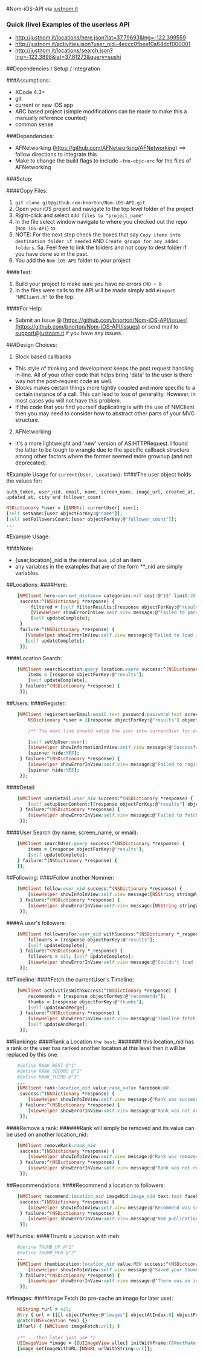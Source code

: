 #Nom-iOS-API via [justnom.it](http://justnom.it)

### Quick (live) Examples of the userless API
- http://justnom.it/locations/here.json?lat=37.79693&lng=-122.399559
- http://justnom.it/activities.json?user_nid=4eccc0fbeef0a64dcf000001
- http://justnom.it/locations/search.json?lng=-122.3898&lat=37.81273&query=sushi

##Dependencies / Setup / Integration

###Assumptions:
- XCode 4.3+
- git
- current or new iOS app
- ARC based project (simple modifications can be made to make this a manually reference counted)
- common sense

###Dependencies:
- AFNetworking (https://github.com/AFNetworking/AFNetworking) ==> follow directions to integrate this
- Make to change the build flags to include `-fno-objc-arc` for the files of AFNetworking

###Setup:

####Copy Files:
1.  `git clone git@github.com:bnorton/Nom-iOS-API.git`
2.  Open your iOS project and navigate to the top level folder of the project
3.  Right-click and select `Add files to "project_name"`
4.  In the file select window navigate to where you checked out the repo (`Nom-iOS-API`) to.
5.  NOTE: For the next step check the boxes that say `Copy items into destination folder if needed` AND `Create groups for any added folders`.
5a. Feel free to link the folders and not copy to dest folder if you have done so in the past.
6.  You add the `Nom-iOS-API` folder to your project 

####Test:
1.  Build your project to make sure you have no errors `CMD + b`
2.  In the files were calls to the API will be made simply add `#import "NMClient.h"` to the top.

####For Help:
- Submit an Issue @ [https://github.com/bnorton/Nom-iOS-API/issues](https://github.com/bnorton/Nom-iOS-API/issues) or send mail to [support@justnom.it](support@justnom.it) if you have any issues.

###Design Choices:
1. Block based callbacks
  - This style of thinking and development keeps the post request handling in-line. All of your other code that helps bring 'data' to the user is there way not the post-request code as well. 
  - Blocks makes certain things more tightly coupled and more specific to a certain instance of a call. This can lead to loss of generality. However, in most cases you will not have this problem.
  - If the code that you find yourself duplicating is with the use of NMClient then you may need to consider how to abstract other parts of your MVC structure.
2. AFNetworking
  - It's a more lightweight and 'new' version of ASIHTTPRequest. I found the latter to be tough to wrangle due to the specific callback structure among other factors where the former seemed more grownup (and not deprecated).

#Example Usage for `current{User, Location}`:
####The user object holds the values for:
```
auth_token, user_nid, email, name, screen_name, image_url, created_at, updated_at, city and follower_count
```
``` ruby
NSDictionary *user = [[NMUtil currentUser] user];
[self setName:[user objectForKey:@"name"]];
[self setFollowersCount:[user objectForKey:@"follower_count"]];
...
```

#Example Usage:
 
####Note:
- {user,location}_nid is the internal `nom_id` of an item
- any variables in the examples that are of the form **_nid are simply variables.

##Locations:
####Here:
``` ruby
    [NMClient here:current_distance categories:nil cost:@"$$" limit:20
     success:^(NSDictionary *response) {
         filtered = [self filterResults:[response objectForKey:@"results"]];
         [ViewHelper showErrorInView:self.view message:@"Failed to parse locations around here"];
         [self updateComplete];
     }
     failure:^(NSDictionary *response) {
       [ViewHelper showErrorInView:self.view message:@"Failed to load items around here"];
       [self updateComplete];
     }];
```

####Location Search:
``` ruby
    [NMClient searchLocation:query location:where success:^(NSDictionary *response) {
        items = [response objectForKey:@"results"];
        [self updateComplete];
     } failure:^(NSDictionary *response) {
     }];
```

##Users:
####Register:
``` ruby
    [NMClient registerUserEmail:email.text password:password.text screen_name:nil success:^(NSDictionary *response) {
        NSDictionary *user = [[response objectForKey:@"results"] objectAtIndex:0];

        /** The next line should setup the user into currentUser for everything to work right*/

        [self setUpUser:user];
        [ViewHelper showInformationInView:self.view message:@"Successfully registered!"];
        [spinner hide:YES];
     } failure:^(NSDictionary *response) {
        [ViewHelper showErrorInView:self.view message:@"Failed to register"];
        [spinner hide:YES]; 
     }];
```

####Detail:
``` ruby
    [NMClient userDetail:user_nid success:^(NSDictionary *response) {
        [self setupUserContent:[[response objectForKey:@"results"] objectAtIndex:0]];
     } failure:^(NSDictionary *response) {
        [ViewHelper showErrorInView:self.view message:@"Failed to fetch user detail"];
     }];
```

####User Search (by name, screen_name, or email):
``` ruby
    [NMClient searchUser:query success:^(NSDictionary *response) {
        items = [response objectForKey:@"results"];
        [self updateComplete];
    } failure:^(NSDictionary *response) {
    }];
```

##Following:
####Follow another Nommer:
``` ruby
    [NMClient follow:user_nid success:^(NSDictionary *response) {
        [ViewHelper showInfoInView:self.view message:[NSString stringWithFormat:@"Now Following %@", user_name]];
     } failure:^(NSDictionary *response) {
        [ViewHelper showErrorInView:self.view message:[NSString stringWithFormat:@"Cound not Follow %@", user_name]];
     }];
```

####A user's followers:
``` ruby
    [NMClient followersFor:user_nid withSuccess:^(NSDictionary *_response) {
        followers = [response objectForKey:@"results"];
        [self updateComplete];
     } failure:^(NSDictionary *_response) {
        followers = nil; [self updateComplete];
        [ViewHelper showErrorInView:self.view message:@"Couldn't load followers"];
     }];
```

##Timeline:
####Fetch the currentUser's Timeline:
``` ruby
    [NMClient activitiesWithSuccess:^(NSDictionary *response) {
        recommends = [response objectForKey:@"recommends"];
        thumbs = [response objectForKey:@"thumbs"];
        [self updateAndMerge];
     } failure:^(NSDictionary *response) {
        [ViewHelper showErrorInView:self.view message:@"Timeline fetch failed"];
        [self updateAndMerge];
     }];
```

##Rankings:
####Rank a Location `the best`:
######If this location_nid has a rank or the user has ranked another location at this level then it will be replaced by this one.
``` ruby
    #define RANK_BEST @"1"
    #define RANK_SECOND @"2"
    #define RANK_THIRD @"3"
    ...
    [NMClient rank:location_nid value:rank_value facebook:NO
     success:^(NSDictionary *response) {
        [ViewHelper showInfoInView:self.view message:@"Rank was successful"];
     } failure:^(NSDictionary *response) {
        [ViewHelper showErrorInView:self.view message:@"Rank was not added successfully"];
     }];
```

####Remove a rank:
######Rank will simply be removed and its value can be used on another location_nid:
``` ruby
    [NMClient removeRank:rank_nid
     success:^(NSDictionary *response) {
        [ViewHelper showInfoInView:self.view message:@"Rank was removed successful"];
     } failure:^(NSDictionary *response) {
        [ViewHelper showErrorInView:self.view message:@"Rank was not removed successfully"];
     }];
```

##Recommendations:
####Recommend a location to followers:
``` ruby
    [NMClient recommend:location_nid imageNid:image_nid text:text facebook:NO token:nil
     success:^(NSDictionary *response) {
        [ViewHelper showInfoInView:self.view message:@"Recommend was successful"];
     } failure:^(NSDictionary *response) {
        [ViewHelper showErrorInView:self.view message:@"Nom publication failed :("];
     }];
```

##Thumbs:
####Thumb a Location with meh:
``` ruby
    #define THUMB_UP @"1"
    #define THUMB_MEH @"2"
    ...
    [NMClient thumbLocation:location_nid value:MEH success:^(NSDictionary *response) {
        [ViewHelper showInfoInView:self.view message:@"Saved your thumb."];
     } failure:^(NSDictionary *response) {
        [ViewHelper showErrorInView:self.view message:@"There was an issue saving your thumb."];
     }];
```

##Images:
####Image Fetch (to pre-cache an image for later use):
``` ruby
    NSString *url = nil;
    @try { url = [[[l objectForKey:@"images"] objectAtIndex:0] objectForKey:@"url"]; }
    @catch(NSException *ex) {}
    if(url) { [NMClient imageFetch:url]; }
    
    /** ...then later just use */
    UIImageView *image = [[UIImageView alloc] initWithFrame:CGRectMake(5, 5 ,90, 90)];
    [image setImageWithURL:[NSURL urlWithString:url]];
```
